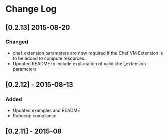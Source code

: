 # Change Log
## [0.2.13] 2015-08-20
### Changed
- chef_extension parameters are now required if the Chef VM Extension is to be added to compute resources.
- Updated README to include explanation of valid chef_extension parameters

## [0.2.12] - 2015-08-13
### Added
- Updated examples and README
- Rubocop compliance

## [0.2.11] - 2015-08
